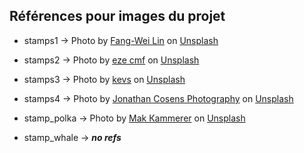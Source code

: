 
## Références pour images du projet

- stamps1 -> Photo by <a href="https://unsplash.com/@fangweilin?utm_source=unsplash&utm_medium=referral&utm_content=creditCopyText">Fang-Wei Lin</a> on <a href="https://unsplash.com/photos/QEzdua1GBW4?utm_source=unsplash&utm_medium=referral&utm_content=creditCopyText">Unsplash</a>

- stamps2 -> Photo by <a href="https://unsplash.com/@eze_cmf?utm_source=unsplash&utm_medium=referral&utm_content=creditCopyText">eze cmf</a> on <a href="https://unsplash.com/photos/iq7ydVKU4I0?utm_source=unsplash&utm_medium=referral&utm_content=creditCopyText">Unsplash</a>
  
- stamps3 -> Photo by <a href="https://unsplash.com/@akevsery?utm_source=unsplash&utm_medium=referral&utm_content=creditCopyText">kevs</a> on <a href="https://unsplash.com/photos/gSMY1wNNlvY?utm_source=unsplash&utm_medium=referral&utm_content=creditCopyText">Unsplash</a>
  
- stamps4 -> Photo by <a href="https://unsplash.com/@jcosens?utm_source=unsplash&utm_medium=referral&utm_content=creditCopyText">Jonathan Cosens Photography</a> on <a href="https://unsplash.com/photos/u10d37XtimQ?utm_source=unsplash&utm_medium=referral&utm_content=creditCopyText">Unsplash</a>
  
- stamp_polka -> Photo by <a href="https://unsplash.com/@makkammerer?utm_source=unsplash&utm_medium=referral&utm_content=creditCopyText">Маk Каmmerer</a> on <a href="https://unsplash.com/photos/6-YcxcvAWQA?utm_source=unsplash&utm_medium=referral&utm_content=creditCopyText">Unsplash</a>
  
- stamp_whale -> ***no refs***